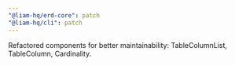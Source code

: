 ```yaml
---
"@liam-hq/erd-core": patch
"@liam-hq/cli": patch
---
```


Refactored components for better maintainability: TableColumnList, TableColumn, Cardinality.
